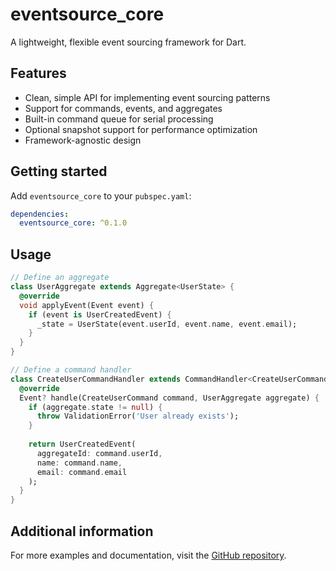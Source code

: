 # eventsource_core

A lightweight, flexible event sourcing framework for Dart.

## Features

- Clean, simple API for implementing event sourcing patterns
- Support for commands, events, and aggregates
- Built-in command queue for serial processing
- Optional snapshot support for performance optimization
- Framework-agnostic design

## Getting started

Add `eventsource_core` to your `pubspec.yaml`:

```yaml
dependencies:
  eventsource_core: ^0.1.0
```

## Usage

```dart
// Define an aggregate
class UserAggregate extends Aggregate<UserState> {
  @override
  void applyEvent(Event event) {
    if (event is UserCreatedEvent) {
      _state = UserState(event.userId, event.name, event.email);
    }
  }
}

// Define a command handler
class CreateUserCommandHandler extends CommandHandler<CreateUserCommand, UserAggregate> {
  @override
  Event? handle(CreateUserCommand command, UserAggregate aggregate) {
    if (aggregate.state != null) {
      throw ValidationError('User already exists');
    }
    
    return UserCreatedEvent(
      aggregateId: command.userId,
      name: command.name,
      email: command.email
    );
  }
}
```

## Additional information

For more examples and documentation, visit the [GitHub repository](https://github.com/yourusername/eventsource_core).
